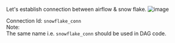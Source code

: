 Let's establish connection between airflow & snow flake.
![image](https://github.com/user-attachments/assets/306508d6-e633-4876-aff6-d527f3823f05)

Connection Id: `snowflake_conn`</br>
Note:</br>
The same name i.e. `snowflake_conn` should be used in DAG code.

